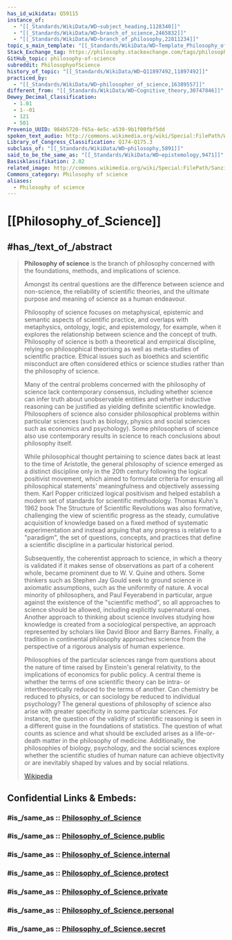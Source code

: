 ```yaml
---
has_id_wikidata: Q59115
instance_of:
  - "[[_Standards/WikiData/WD~subject_heading,1128340]]"
  - "[[_Standards/WikiData/WD~branch_of_science,2465832]]"
  - "[[_Standards/WikiData/WD~branch_of_philosophy,22811234]]"
topic_s_main_template: "[[_Standards/WikiData/WD~Template_Philosophy_of_science,8084428]]"
Stack_Exchange_tag: https://philosophy.stackexchange.com/tags/philosophy-of-science
GitHub_topic: philosophy-of-science
subreddit: PhilosophyofScience
history_of_topic: "[[_Standards/WikiData/WD~Q11897492,11897492]]"
practiced_by:
  - "[[_Standards/WikiData/WD~philosopher_of_science,16389557]]"
different_from: "[[_Standards/WikiData/WD~Cognitive_theory,30747846]]"
Dewey_Decimal_Classification:
  - 1.01
  - 1--01
  - 121
  - 501
Provenio_UUID: 984b5720-f65a-4e5c-a539-9b1f00fbf5dd
spoken_text_audio: http://commons.wikimedia.org/wiki/Special:FilePath/Wikipedia%20-%20Philosophy%20of%20science%20%28spoken%20by%20AI%20voice%29.mp3
Library_of_Congress_Classification: Q174-Q175.3
subclass_of: "[[_Standards/WikiData/WD~philosophy,5891]]"
said_to_be_the_same_as: "[[_Standards/WikiData/WD~epistemology,9471]]"
Basisklassifikation: 2.02
related_image: http://commons.wikimedia.org/wiki/Special:FilePath/Sanzio%2001%20Plato%20Aristotle.jpg
Commons_category: Philosophy of science
aliases:
  - Philosophy of science
---
```


# [[Philosophy_of_Science]] 

## #has_/text_of_/abstract 

> **Philosophy of science** is the branch of philosophy 
> concerned with the foundations, methods, and implications of science. 
> 
> Amongst its central questions are the difference between science and non-science, 
> the reliability of scientific theories, 
> and the ultimate purpose and meaning of science as a human endeavour. 
> 
> Philosophy of science focuses on metaphysical, epistemic and semantic aspects of scientific practice, and overlaps with metaphysics, ontology, logic, and epistemology, for example, when it explores the relationship between science and the concept of truth. Philosophy of science is both a theoretical and empirical discipline, relying on philosophical theorising as well as meta-studies of scientific practice. Ethical issues such as bioethics and scientific misconduct are often considered ethics or science studies rather than the philosophy of science.
>
> Many of the central problems concerned with the philosophy of science lack contemporary consensus, including whether science can infer truth about unobservable entities and whether inductive reasoning can be justified as yielding definite scientific knowledge. Philosophers of science also consider philosophical problems within particular sciences (such as biology, physics and social sciences such as economics and psychology). Some philosophers of science also use contemporary results in science to reach conclusions about philosophy itself.
>
> While philosophical thought pertaining to science dates back at least to the time of Aristotle, the general philosophy of science emerged as a distinct discipline only in the 20th century following the logical positivist movement, which aimed to formulate criteria for ensuring all philosophical statements' meaningfulness and objectively assessing them. Karl Popper criticized logical positivism and helped establish a modern set of standards for scientific methodology. Thomas Kuhn's 1962 book The Structure of Scientific Revolutions was also formative, challenging the view of scientific progress as the steady, cumulative acquisition of knowledge based on a fixed method of systematic experimentation and instead arguing that any progress is relative to a "paradigm", the set of questions, concepts, and practices that define a scientific discipline in a particular historical period.
>
> Subsequently, the coherentist approach to science, in which a theory is validated if it makes sense of observations as part of a coherent whole, became prominent due to W. V. Quine and others. Some thinkers such as Stephen Jay Gould seek to ground science in axiomatic assumptions, such as the uniformity of nature. A vocal minority of philosophers, and Paul Feyerabend in particular, argue against the existence of the "scientific method", so all approaches to science should be allowed, including explicitly supernatural ones. Another approach to thinking about science involves studying how knowledge is created from a sociological perspective, an approach represented by scholars like David Bloor and Barry Barnes. Finally, a tradition in continental philosophy approaches science from the perspective of a rigorous analysis of human experience.
>
> Philosophies of the particular sciences range from questions about the nature of time raised by Einstein's general relativity, to the implications of economics for public policy. A central theme is whether the terms of one scientific theory can be intra- or intertheoretically reduced to the terms of another. Can chemistry be reduced to physics, or can sociology be reduced to individual psychology? The general questions of philosophy of science also arise with greater specificity in some particular sciences. For instance, the question of the validity of scientific reasoning is seen in a different guise in the foundations of statistics. The question of what counts as science and what should be excluded arises as a life-or-death matter in the philosophy of medicine. Additionally, the philosophies of biology, psychology, and the social sciences explore whether the scientific studies of human nature can achieve objectivity or are inevitably shaped by values and by social relations.
>
> [Wikipedia](https://en.wikipedia.org/wiki/Philosophy%20of%20science)


## Confidential Links & Embeds: 

### #is_/same_as :: [Philosophy_of_Science](Philosophy_of_Science.md) 

### #is_/same_as :: [Philosophy_of_Science.public](/_public/bio/People/Philosopher/Philosophy_of_Science.public.md) 

### #is_/same_as :: [Philosophy_of_Science.internal](/_internal/bio/People/Philosopher/Philosophy_of_Science.internal.md) 

### #is_/same_as :: [Philosophy_of_Science.protect](/_protect/bio/People/Philosopher/Philosophy_of_Science.protect.md) 

### #is_/same_as :: [Philosophy_of_Science.private](/_private/bio/People/Philosopher/Philosophy_of_Science.private.md) 

### #is_/same_as :: [Philosophy_of_Science.personal](/_personal/bio/People/Philosopher/Philosophy_of_Science.personal.md) 

### #is_/same_as :: [Philosophy_of_Science.secret](/_secret/bio/People/Philosopher/Philosophy_of_Science.secret.md)

